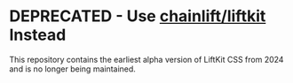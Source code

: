 # DEPRECATED - Use [chainlift/liftkit](https://github.com/Chainlift/liftkit) Instead

This repository contains the earliest alpha version of LiftKit CSS from 2024 and is no longer being maintained.

